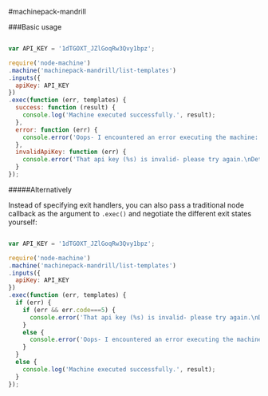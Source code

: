 
#machinepack-mandrill

###Basic usage

```js

var API_KEY = '1dTGOXT_JZlGoqRw3Qvy1bpz';

require('node-machine')
.machine('machinepack-mandrill/list-templates')
.inputs({
  apiKey: API_KEY
})
.exec(function (err, templates) {
  success: function (result) {
    console.log('Machine executed successfully.', result);
  },
  error: function (err) {
    console.error('Oops- I encountered an error executing the machine:',err);
  },
  invalidApiKey: function (err) {
    console.error('That api key (%s) is invalid- please try again.\nDetails:\n',API_KEY,err);
  }
});
```


#####Alternatively

Instead of specifying exit handlers, you can also pass a traditional node callback as the argument to `.exec()` and negotiate the different exit states yourself:

```js

var API_KEY = '1dTGOXT_JZlGoqRw3Qvy1bpz';

require('node-machine')
.machine('machinepack-mandrill/list-templates')
.inputs({
  apiKey: API_KEY
})
.exec(function (err, templates) {
  if (err) {
    if (err && err.code===5) {
      console.error('That api key (%s) is invalid- please try again.\nDetails:\n',API_KEY,err);
    }
    else {
      console.error('Oops- I encountered an error executing the machine:',err);
    }
  }
  else {
    console.log('Machine executed successfully.', result);
  }
});
```
